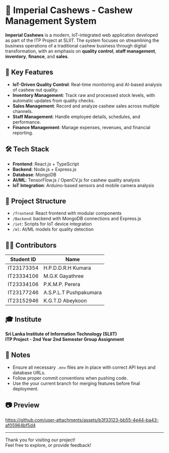# 🌰 Imperial Cashews - Cashew Management System

**Imperial Cashews** is a modern, IoT-integrated web application developed as part of the ITP Project at SLIIT. The system focuses on streamlining the business operations of a traditional cashew business through digital transformation, with an emphasis on **quality control**, **staff management**, **inventory**, **finance**, and **sales**.

## 🚀 Key Features

- **IoT-Driven Quality Control**: Real-time monitoring and AI-based analysis of cashew nut quality.
- **Inventory Management**: Track raw and processed stock levels, with automatic updates from quality checks.
- **Sales Management**: Record and analyze cashew sales across multiple channels.
- **Staff Management**: Handle employee details, schedules, and performance.
- **Finance Management**: Manage expenses, revenues, and financial reporting.

## 🛠️ Tech Stack

- **Frontend**: React.js + TypeScript
- **Backend**: Node.js + Express.js
- **Database**: MongoDB
- **AI/ML**: TensorFlow.js / OpenCV.js for cashew quality analysis
- **IoT Integration**: Arduino-based sensors and mobile camera analysis

## 📁 Project Structure

- `/frontend`: React frontend with modular components
- `/Backend`: backend with MongoDB connections and Express.js
- `/iot`: Scripts for IoT device integration
- `/ml`: AI/ML models for quality detection

## 👨‍💻 Contributors

| Student ID     | Name                         |
|----------------|------------------------------|
| IT23173354     | H.P.D.D.R.H Kumara           |
| IT23334106     | M.G.K Gayathree              |
| IT23334106     | P.K.M.P. Perera              |
| IT23177246     | A.S.P.L.T Pushpakumara       |
| IT23152946     | K.G.T.D Abeykoon             |

## 🎓 Institute

**Sri Lanka Institute of Information Technology (SLIIT)**  
**ITP Project - 2nd Year 2nd Semester Group Assignment**

## 📌 Notes

- Ensure all necessary `.env` files are in place with correct API keys and database URLs.
- Follow proper commit conventions when pushing code.
- Use the your current branch for merging features before final deployment.

## 📷 Preview


https://github.com/user-attachments/assets/b3f33123-bb55-4e44-ba43-af05964bf5d4


---

Thank you for visiting our project!  
Feel free to explore, or provide feedback!

